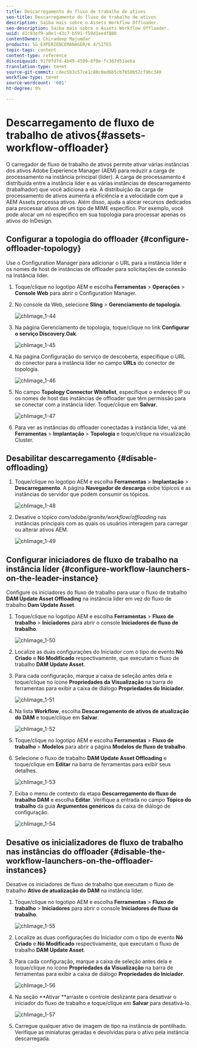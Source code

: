 ```yaml
---
title: Descarregamento do fluxo de trabalho de ativos
seo-title: Descarregamento do fluxo de trabalho de ativos
description: Saiba mais sobre o Assets Workflow Offloader.
seo-description: Saiba mais sobre o Assets Workflow Offloader.
uuid: d1c93ef9-a0e1-43c7-b591-f59d1ee4f88b
contentOwner: Chiradeep Majumdar
products: SG_EXPERIENCEMANAGER/6.4/SITES
topic-tags: content
content-type: reference
discoiquuid: 91f0fd7d-4b49-4599-8f0e-fc367d51aeba
translation-type: tm+mt
source-git-commit: cdec5b3c57ce1c80c0ed6b5cb7650b52cf9bc340
workflow-type: tm+mt
source-wordcount: '601'
ht-degree: 0%

---
```



# Descarregamento de fluxo de trabalho de ativos{#assets-workflow-offloader}

O carregador de fluxo de trabalho de ativos permite ativar várias instâncias dos ativos Adobe Experience Manager (AEM) para reduzir a carga de processamento na instância principal (líder). A carga de processamento é distribuída entre a instância líder e as várias instâncias de descarregamento (trabalhador) que você adiciona a ela. A distribuição da carga de processamento de ativos aumenta a eficiência e a velocidade com que a AEM Assets processa ativos. Além disso, ajuda a alocar recursos dedicados para processar ativos de um tipo de MIME específico. Por exemplo, você pode alocar um nó específico em sua topologia para processar apenas os ativos do InDesign.

## Configurar a topologia do offloader {#configure-offloader-topology}

Use o Configuration Manager para adicionar o URL para a instância líder e os nomes de host de instâncias de offloader para solicitações de conexão na instância líder.

1. Toque/clique no logotipo AEM e escolha **Ferramentas** > **Operações** > **Console Web** para abrir o Configuration Manager.
1. No console da Web, selecione **Sling** > **Gerenciamento de topologia**.

   ![chlimage_1-44](assets/chlimage_1-44.png)

1. Na página Gerenciamento de topologia, toque/clique no link **Configurar o serviço Discovery.Oak**.

   ![chlimage_1-45](assets/chlimage_1-45.png)

1. Na página Configuração do serviço de descoberta, especifique o URL do conector para a instância líder no campo **URLs** do conector de topologia.

   ![chlimage_1-46](assets/chlimage_1-46.png)

1. No campo **Topology Connector Whitelist**, especifique o endereço IP ou os nomes de host das instâncias de offloader que têm permissão para se conectar com a instância líder. Toque/clique em **Salvar**.

   ![chlimage_1-47](assets/chlimage_1-47.png)

1. Para ver as instâncias do offloader conectadas à instância líder, vá até **Ferramentas** > **Implantação** > **Topologia** e toque/clique na visualização Cluster.

## Desabilitar descarregamento {#disable-offloading}

1. Toque/clique no logotipo AEM e escolha **Ferramentas** > **Implantação** > **Descarregamento**. A página **Navegador de descarga** exibe tópicos e as instâncias do servidor que podem consumir os tópicos.

   ![chlimage_1-48](assets/chlimage_1-48.png)

1. Desative o tópico *com/adobe/granite/workflow/offloading* nas instâncias principais com as quais os usuários interagem para carregar ou alterar ativos AEM.

   ![chlimage_1-49](assets/chlimage_1-49.png)

## Configurar iniciadores de fluxo de trabalho na instância líder {#configure-workflow-launchers-on-the-leader-instance}

Configure os iniciadores do fluxo de trabalho para usar o fluxo de trabalho **DAM Update Asset Offloading** na instância líder em vez do fluxo de trabalho **Dam Update Asset**.

1. Toque/clique no logotipo AEM e escolha **Ferramentas** > **Fluxo de trabalho** > **Iniciadores** para abrir o console **Iniciadores de fluxo de trabalho**.

   ![chlimage_1-50](assets/chlimage_1-50.png)

1. Localize as duas configurações do Iniciador com o tipo de evento **Nó Criado** e **Nó Modificado** respectivamente, que executam o fluxo de trabalho **DAM Update Asset**.
1. Para cada configuração, marque a caixa de seleção antes dela e toque/clique no ícone **Propriedades da Visualização** na barra de ferramentas para exibir a caixa de diálogo **Propriedades do Iniciador**.

   ![chlimage_1-51](assets/chlimage_1-51.png)

1. Na lista **Workflow**, escolha **Descarregamento de ativos de atualização do DAM** e toque/clique em **Salvar**.

   ![chlimage_1-52](assets/chlimage_1-52.png)

1. Toque/clique no logotipo AEM e escolha **Ferramentas** > **Fluxo de trabalho** > **Modelos** para abrir a página **Modelos de fluxo de trabalho**.
1. Selecione o fluxo de trabalho **DAM Update Asset Offloading** e toque/clique em **Editar** na barra de ferramentas para exibir seus detalhes.

   ![chlimage_1-53](assets/chlimage_1-53.png)

1. Exiba o menu de contexto da etapa **Descarregamento do fluxo de trabalho DAM** e escolha **Editar**. Verifique a entrada no campo **Tópico do trabalho** da guia **Argumentos genéricos** da caixa de diálogo de configuração.

   ![chlimage_1-54](assets/chlimage_1-54.png)

## Desative os inicializadores de fluxo de trabalho nas instâncias do offloader {#disable-the-workflow-launchers-on-the-offloader-instances}

Desative os iniciadores de fluxo de trabalho que executam o fluxo de trabalho **Ativo de atualização do DAM** na instância líder.

1. Toque/clique no logotipo AEM e escolha **Ferramentas** > **Fluxo de trabalho** > **Iniciadores** para abrir o console **Iniciadores de fluxo de trabalho**.

   ![chlimage_1-55](assets/chlimage_1-55.png)

1. Localize as duas configurações do Iniciador com o tipo de evento **Nó Criado** e **Nó Modificado** respectivamente, que executam o fluxo de trabalho **DAM Update Asset**.
1. Para cada configuração, marque a caixa de seleção antes dela e toque/clique no ícone **Propriedades da Visualização** na barra de ferramentas para exibir a caixa de diálogo **Propriedades do Iniciador**.

   ![chlimage_1-56](assets/chlimage_1-56.png)

1. Na seção **Ativar **arraste o controle deslizante para desativar o iniciador do fluxo de trabalho e toque/clique em **Salvar** para desativá-lo.

   ![chlimage_1-57](assets/chlimage_1-57.png)

1. Carregue qualquer ativo de imagem de tipo na instância de pontilhado. Verifique as miniaturas geradas e devolvidas para o ativo pela instância descarregada.

